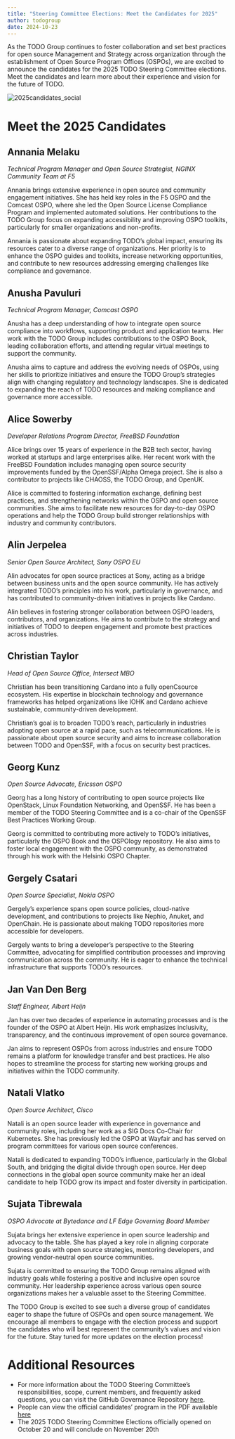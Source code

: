 ```yaml
---
title: "Steering Committee Elections: Meet the Candidates for 2025"
author: todogroup
date: 2024-10-23
---
```


As the TODO Group continues to foster collaboration and set best practices for open source Management and Strategy across organization through the establishment of Open Source Program Offices (OSPOs), 
we are excited to announce the candidates for the 2025 TODO Steering Committee elections. Meet the candidates and learn more about their experience and vision for the future of TODO.

![2025candidates_social](https://github.com/user-attachments/assets/3932a8dc-5f1c-4a48-ac9e-1125d7c504eb)

# Meet the 2025 Candidates

## Annania Melaku

_Technical Program Manager and Open Source Strategist, NGINX Community Team at F5_

Annania brings extensive experience in open source and community engagement initiatives. She has held key roles in the F5 OSPO and the Comcast OSPO, 
where she led the Open Source License Compliance Program and implemented automated solutions. Her contributions to the TODO Group focus on expanding accessibility 
and improving OSPO toolkits, particularly for smaller organizations and non-profits.

Annania is passionate about expanding TODO’s global impact, ensuring its resources cater to a diverse range of organizations. Her priority is to enhance the OSPO guides and toolkits, 
increase networking opportunities, and contribute to new resources addressing emerging challenges like compliance and governance.

## Anusha Pavuluri

_Technical Program Manager, Comcast OSPO_

Anusha has a deep understanding of how to integrate open source compliance into workflows, supporting product and application teams. Her work with the TODO Group includes contributions to the OSPO Book, 
leading collaboration efforts, and attending regular virtual meetings to support the community.

Anusha aims to capture and address the evolving needs of OSPOs, using her skills to prioritize initiatives and ensure the TODO Group’s strategies align with changing regulatory and technology landscapes. 
She is dedicated to expanding the reach of TODO resources and making compliance and governance more accessible.

## Alice Sowerby

_Developer Relations Program Director, FreeBSD Foundation_

Alice brings over 15 years of experience in the B2B tech sector, having worked at startups and large enterprises alike. Her recent work with the FreeBSD Foundation includes managing open source security improvements funded by the OpenSSF/Alpha Omega project. She is also a contributor to projects like CHAOSS, the TODO Group, and OpenUK.

Alice is committed to fostering information exchange, defining best practices, and strengthening networks within the OSPO and open source communities. She aims to facilitate new resources for day-to-day OSPO operations and help the TODO Group build stronger relationships with industry and community contributors.

## Alin Jerpelea

_Senior Open Source Architect, Sony OSPO EU_

Alin advocates for open source practices at Sony, acting as a bridge between business units and the open source community. He has actively integrated TODO’s principles into his work, particularly in governance, and has contributed to community-driven initiatives in projects like Cardano.

Alin believes in fostering stronger collaboration between OSPO leaders, contributors, and organizations. He aims to contribute to the strategy and initiatives of TODO to deepen engagement and promote best practices across industries.

## Christian Taylor

_Head of Open Source Office, Intersect MBO_

Christian has been transitioning Cardano into a fully openCsource ecosystem. His expertise in blockchain technology and governance frameworks has helped organizations like IOHK and Cardano achieve sustainable, 
community-driven development.

Christian’s goal is to broaden TODO’s reach, particularly in industries adopting open source at a rapid pace, such as telecommunications. He is passionate about 
open source security and aims to increase collaboration between TODO and OpenSSF, with a focus on security best practices.

## Georg Kunz

_Open Source Advocate, Ericsson OSPO_

Georg has a long history of contributing to open source projects like OpenStack, Linux Foundation Networking, and OpenSSF. He has been a member of the TODO Steering Committee and is a co-chair of the OpenSSF Best Practices Working Group.

Georg is committed to contributing more actively to TODO’s initiatives, particularly the OSPO Book and the OSPOlogy repository. He also aims to foster local engagement with the OSPO community, 
as demonstrated through his work with the Helsinki OSPO Chapter.

## Gergely Csatari

_Open Source Specialist, Nokia OSPO_

Gergely’s experience spans open source policies, cloud-native development, and contributions to projects like Nephio, Anuket, and OpenChain. He is passionate about making TODO repositories more accessible for developers.

Gergely wants to bring a developer’s perspective to the Steering Committee, advocating for simplified contribution processes and improving communication across the community. He is eager to enhance the technical infrastructure that supports TODO’s resources.

## Jan Van Den Berg

_Staff Engineer, Albert Heijn_

Jan has over two decades of experience in automating processes and is the founder of the OSPO at Albert Heijn. His work emphasizes inclusivity, transparency, and the continuous improvement of open source governance.

Jan aims to represent OSPOs from across industries and ensure TODO remains a platform for knowledge transfer and best practices. He also hopes to streamline the process for starting new working groups and initiatives 
within the TODO community.

## Natali Vlatko

_Open Source Architect, Cisco_

Natali is an open source leader with experience in governance and community roles, including her work as a SIG Docs Co-Chair for Kubernetes. She has previously led the 
OSPO at Wayfair and has served on program committees for various open source conferences.

Natali is dedicated to expanding TODO’s influence, particularly in the Global South, and bridging the digital divide through open source. Her deep connections in the global 
open source community make her an ideal candidate to help TODO grow its impact and foster diversity in participation.

## Sujata Tibrewala

_OSPO Advocate at Bytedance and LF Edge Governing Board Member_

Sujata brings her extensive experience in open source leadership and advocacy to the table. She has played a key role in aligning corporate business goals with open source strategies, 
mentoring developers, and growing vendor-neutral open source communities.

Sujata is committed to ensuring the TODO Group remains aligned with industry goals while fostering a positive and inclusive open source community. 
Her leadership experience across various open source organizations makes her a valuable asset to the Steering Committee.

The TODO Group is excited to see such a diverse group of candidates eager to shape the future of OSPOs and open source management. We encourage all members to engage with the election process 
and support the candidates who will best represent the community’s values and vision for the future. Stay tuned for more updates on the election process!


# Additional Resources

- For more information about the TODO Steering Committee’s responsibilities, scope, current members, and frequently asked questions, you can visit the GitHub Governance Repository [here](https://github.com/todogroup/governance?tab=readme-ov-file#-todo-group-governance-repo).
- People can view the official candidates’ program in the PDF available [here](https://github.com/user-attachments/files/17499924/2025SC-Candidates-1.pdf)
- The 2025 TODO Steering Committee Elections officially opened on October 20 and will conclude on November 20th


